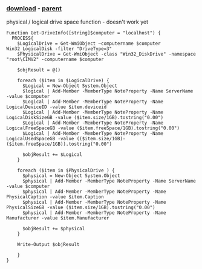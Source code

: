 ﻿---
pid:            1442
poster:         sepeck
title:          
date:           2009-10-30 16:04:58
format:         posh
parent:         1441
parent:         1441

---

# 

### [download](1442.ps1) - [parent](1441.md)

physical / logical drive space function - doesn't work yet

```posh
Function Get-DriveInfo([string]$computer = "localhost") {
  PROCESS{
    $LogicalDrive = Get-WmiObject –computername $computer Win32_LogicalDisk -filter "DriveType=3"
    $PhysicalDrive = Get-WmiObject -class "Win32_DiskDrive" -namespace "root\CIMV2" -computername $computer
	
	$objResult = @()
	
	foreach ($item in $LogicalDrive) {
      $Logical = New-Object System.Object
      $logical | Add-Member -MemberType NoteProperty -Name ServerName -value $computer
      $Logical | Add-Member -MemberType NoteProperty -Name LogicalDeviceID -value $item.deviceid
      $Logical | Add-Member -MemberType NoteProperty -Name LogicalDiskSizeGB -value ($item.size/1GB).tostring("0.00")
      $Logical | Add-Member -MemberType NoteProperty -Name LogicalFreeSpaceGB -value ($item.freeSpace/1GB).tostring("0.00")
      $Logical | Add-Member -MemberType NoteProperty -Name LogicalUsedSpaceGB -value (($item.size/1GB)-($item.freeSpace/1GB)).tostring("0.00")
      
      $objResult += $Logical
    }
	
	foreach ($item in $PhysicalDrive ) {
      $physical = New-Object System.Object
      $physical | Add-Member -MemberType NoteProperty -Name ServerName -value $computer
      $physical | Add-Member -MemberType NoteProperty -Name PhysicalCaption -value $item.Caption
      $physical | Add-Member -MemberType NoteProperty -Name PhysicalSizeGB -value ($item.size/1GB).tostring("0.00")
      $physical | Add-Member -MemberType NoteProperty -Name Manufacturer -value $item.Manufacturer
      
      $objResult += $physical
    }
	
	Write-Output $objResult
        
    }
}
```
